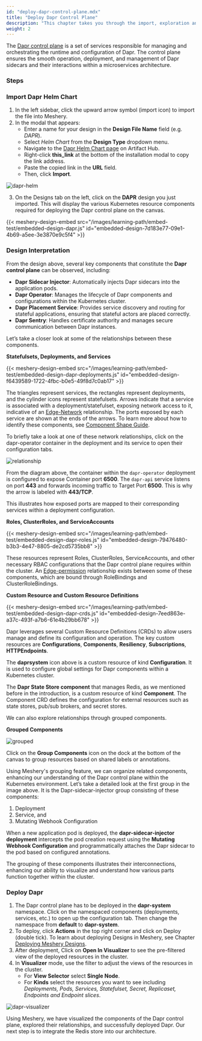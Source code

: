 ```yaml
---
id: "deploy-dapr-control-plane.mdx"
title: "Deploy Dapr Control Plane"
description: "This chapter takes you through the import, exploration and deployment of Dapr control plane components"
weight: 2
---
```


The [Dapr control plane](https://docs.dapr.io/concepts/dapr-services/) is a set of services responsible for managing and orchestrating the runtime and configuration of Dapr. The control plane ensures the smooth operation, deployment, and management of Dapr sidecars and their interactions within a microservices architecture.

### Steps

### Import Dapr Helm Chart

1. In the left sidebar, click the upward arrow symbol (import icon) to import the file into Meshery.
2. In the modal that appears:
   - Enter a name for your design in the **Design File Name** field (e.g. _DAPR_).
   - Select _Helm Chart_ from the **Design Type** dropdown menu.
   - Navigate to the [Dapr Helm Chart page](https://artifacthub.io/packages/helm/dapr/dapr/1.14.0-rc.4?modal=install) on Artifact Hub.
   - Right-click **this_link** at the bottom of the installation modal to copy the link address.
   - Paste the copied link in the **URL** field.
   - Then, click **Import**.

![dapr-helm](dapr-helm.png)

3. On the Designs tab on the left, click on the **DAPR** design you just imported. This will display the various Kubernetes resource components required for deploying the Dapr control plane on the canvas.

{{< meshery-design-embed src="/images/learning-path/embed-test/embedded-design-dapr.js" id="embedded-design-7d183e77-09e1-4b69-a5ee-3e3870e9c5f4" >}}

### Design Interpretation

From the design above, several key components that constitute the **Dapr control plane** can be observed, including:

-  **Dapr Sidecar Injector**: Automatically injects Dapr sidecars into the application pods.
-  **Dapr Operator**: Manages the lifecycle of Dapr components and configurations within the Kubernetes cluster.
-  **Dapr Placement Service**: Provides service discovery and routing for stateful applications, ensuring that stateful actors are placed correctly.
-  **Dapr Sentry**: Handles certificate authority and manages secure communication between Dapr instances.

Let’s take a closer look at some of the relationships between these components.

**Statefulsets, Deployments, and Services**

{{< meshery-design-embed src="/images/learning-path/embed-test/embedded-design-dapr-deployments.js" id="embedded-design-f6439589-1722-4fbc-b0e5-49f8d7c0ab17" >}}

The triangles represent services, the rectangles represent deployments, and the cylinder icons represent statefulsets. Arrows indicate that a service is associated with a deployment/statefulset, exposing network access to it, indicative of an [Edge-Network](https://docs.meshery.io/concepts/logical/relationships#1-edge---network) relationship. The ports exposed by each service are shown at the ends of the arrows. To learn more about how to identify these components, see [Component Shape Guide]().

To briefly take a look at one of these network relationships, click on the dapr-operator container in the deployment and its service to open their configuration tabs.

![relationship](relationship.png)

From the diagram above, the container within the `dapr-operator` deployment is configured to expose Container port **6500**. The `dapr-api` service listens on port **443** and forwards incoming traffic to Target Port **6500**. This is why the arrow is labeled with **443/TCP**.

This illustrates how exposed ports are mapped to their corresponding services within a deployment configuration.

**Roles, ClusterRoles, and ServiceAccounts**

{{< meshery-design-embed src="/images/learning-path/embed-test/embedded-design-dapr-roles.js" id="embedded-design-79476480-b3b3-4e47-8805-de2cd5735bb8" >}}

These resources represent Roles, ClusterRoles, ServiceAccounts, and other necessary RBAC configurations that the Dapr control plane requires within the cluster. An [Edge-permission](https://docs.meshery.io/concepts/logical/relationships#3-edge---permission) relationship exists between some of these components, which are bound through RoleBindings and ClusterRoleBindings.

**Custom Resource and Custom Resource Definitions**

{{< meshery-design-embed src="/images/learning-path/embed-test/embedded-design-dapr-crds.js" id="embedded-design-7eed863e-a37c-493f-a7b6-61e4b29bb678" >}}

Dapr leverages several Custom Resource Definitions (CRDs) to allow users manage and define its configuration and operation. The key custom resources are **Configurations**, **Components**, **Resiliency**, **Subscriptions**, **HTTPEndpoints**.

The **daprsystem** icon above is a custom resource of kind **Configuration**. It is used to configure global settings for Dapr components within a Kubernetes cluster.

The **Dapr State Store component** that manages Redis, as we mentioned before in the introduction, is a custom resource of kind **Component**. The Component CRD defines the configuration for external resources such as state stores, pub/sub brokers, and secret stores.

We can also explore relationships through grouped components.

**Grouped Components**

![grouped](grouped.png)

Click on the **Group Components** icon on the dock at the bottom of the canvas to group resources based on shared labels or annotations.

Using Meshery's grouping feature, we can organize related components, enhancing our understanding of the Dapr control plane within the Kubernetes environment. Let’s take a detailed look at the first group in the image above. It is the Dapr-sidecar-injector group consisting of these components:

1. Deployment
2. Service, and
3. Mutating Webhook Configuration

When a new application pod is deployed, the **dapr-sidecar-injector deployment** intercepts the pod creation request using the **Mutating Webhook Configuration** and programmatically attaches the Dapr sidecar to the pod based on configured annotations.

The grouping of these components illustrates their interconnections, enhancing our ability to visualize and understand how various parts function together within the cluster.

### Deploy Dapr

1. The Dapr control plane has to be deployed in the **dapr-system** namespace. Click on the namespaced components (deployments, services, etc.) to open up the configuration tab. Then change the namespace from **default** to **dapr-system**.
2. To deploy, click **Actions** in the top right corner and click on Deploy (double tick). To learn about deploying Designs in Meshery, see Chapter [Deploying Meshery Designs](https://cloud.layer5.io/academy/learning-paths/mastering-meshery/introduction-to-meshery).
3. After deployment, Click on **Open In Visualizer** to see the pre-filtered view of the deployed resources in the cluster.
4. In **Visualizer** mode, use the filter to adjust the views of the resources in the cluster.
   - For **View Selector** select **Single Node**.
   - For **Kinds** select the resources you want to see including _Deployments, Pods, Services, Statefulset, Secret, Replicaset, Endpoints and Endpoint slices_.

![dapr-visualizer](dapr-visualizer.png)

Using Meshery, we have visualized the components of the Dapr control plane, explored their relationships, and successfully deployed Dapr. Our next step is to integrate the Redis store into our architecture.
